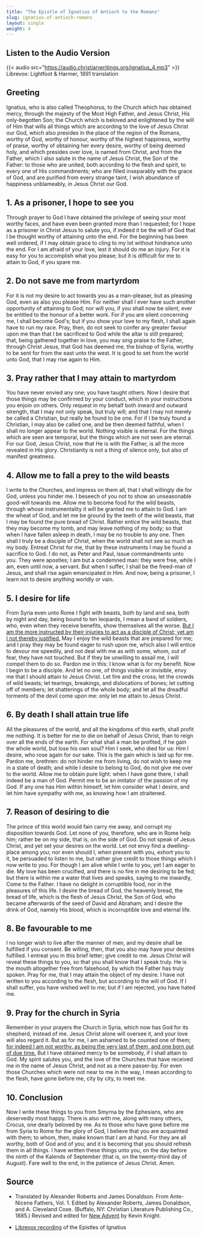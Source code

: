 ```yaml
---
title: "The Epistle of Ignatius of Antioch to the Romans"
slug: ignatius-of-antioch-romans
layout: single
weight: 4
---
```


## Listen to the Audio Version
{{< audio src="https://audio.christianwritings.org/ignatius_4.mp3" >}}
Librevox: Lightfoot & Harmer, 1891 translation

## Greeting
Ignatius, who is also called Theophorus, to the Church which has obtained mercy, through the majesty of the Most High Father, and Jesus Christ, His only-begotten Son; the Church which is beloved and enlightened by the will of Him that wills all things which are according to the love of Jesus Christ our God, which also presides in the place of the region of the Romans, worthy of God, worthy of honour, worthy of the highest happiness, worthy of praise, worthy of obtaining her every desire, worthy of being deemed holy, and which presides over love, is named from Christ, and from the Father, which I also salute in the name of Jesus Christ, the Son of the Father: to those who are united, both according to the flesh and spirit, to every one of His commandments; who are filled inseparably with the grace of God, and are purified from every strange taint, I wish abundance of happiness unblameably, in Jesus Christ our God.

## 1. As a prisoner, I hope to see you

Through prayer to God I have obtained the privilege of seeing your most worthy faces, and have even been granted more than I requested; for I hope as a prisoner in Christ Jesus to salute you, if indeed it be the will of God that I be thought worthy of attaining unto the end. For the beginning has been well ordered, if I may obtain grace to cling to my lot without hindrance unto the end. For I am afraid of your love, lest it should do me an injury. For it is easy for you to accomplish what you please; but it is difficult for me to attain to God, if you spare me.

## 2. Do not save me from martyrdom
For it is not my desire to act towards you as a man-pleaser, but as pleasing God, even as also you please Him. For neither shall I ever have such another opportunity of attaining to God; nor will you, if you shall now be silent, ever be entitled to the honour of a better work. For if you are silent concerning me, I shall become God's; but if you show your love to my flesh, I shall again have to run my race. Pray, then, do not seek to confer any greater favour upon me than that I be sacrificed to God while the altar is still prepared; that, being gathered together in love, you may sing praise to the Father, through Christ Jesus, that God has deemed me, the bishop of Syria, worthy to be sent for from the east unto the west. It is good to set from the world unto God, that I may rise again to Him.

## 3. Pray rather that I may attain to martyrdom
You have never envied any one; you have taught others. Now I desire that those things may be confirmed by your conduct, which in your instructions you enjoin on others. Only request in my behalf both inward and outward strength, that I may not only speak, but truly will; and that I may not merely be called a Christian, but really be found to be one. For if I be truly found a Christian, I may also be called one, and be then deemed faithful, when I shall no longer appear to the world. Nothing visible is eternal. For the things which are seen are temporal, but the things which are not seen are eternal. For our God, Jesus Christ, now that He is with the Father, is all the more revealed in His glory. Christianity is not a thing of silence only, but also of manifest greatness.

## 4. Allow me to fall a prey to the wild beasts
I write to the Churches, and impress on them all, that I shall willingly die for God, unless you hinder me. I beseech of you not to show an unseasonable good-will towards me. Allow me to become food for the wild beasts, through whose instrumentality it will be granted me to attain to God. I am the wheat of God, and let me be ground by the teeth of the wild beasts, that I may be found the pure bread of Christ. Rather entice the wild beasts, that they may become my tomb, and may leave nothing of my body; so that when I have fallen asleep in death, I may be no trouble to any one. Then shall I truly be a disciple of Christ, when the world shall not see so much as my body. Entreat Christ for me, that by these instruments I may be found a sacrifice to God. I do not, as Peter and Paul, issue commandments unto you. They were apostles; I am but a condemned man: they were free, while I am, even until now, a servant. But when I suffer, I shall be the freed-man of Jesus, and shall rise again emancipated in Him. And now, being a prisoner, I learn not to desire anything worldly or vain.

## 5. I desire for life

From Syria even unto Rome I fight with beasts, both by land and sea, both by night and day, being bound to ten leopards, I mean a band of soldiers, who, even when they receive benefits, show themselves all the worse. [But I am the more instructed by their injuries to act as a disciple of Christ; yet am I not thereby justified.](https://www.biblegateway.com/passage/?search=1+Corinthians+4%3A4&version=NKJV) May I enjoy the wild beasts that are prepared for me; and I pray they may be found eager to rush upon me, which also I will entice to devour me speedily, and not deal with me as with some, whom, out of fear, they have not touched. But if they be unwilling to assail me, I will compel them to do so. Pardon me in this: I know what is for my benefit. Now I begin to be a disciple. And let no one, of things visible or invisible, envy me that I should attain to Jesus Christ. Let fire and the cross; let the crowds of wild beasts; let tearings, breakings, and dislocations of bones; let cutting off of members; let shatterings of the whole body; and let all the dreadful torments of the devil come upon me: only let me attain to Jesus Christ.

## 6. By death I shall attain true life
All the pleasures of the world, and all the kingdoms of this earth, shall profit me nothing. It is better for me to die on behalf of Jesus Christ, than to reign over all the ends of the earth. For what shall a man be profited, if he gain the whole world, but lose his own soul? Him I seek, who died for us: Him I desire, who rose again for our sake. This is the gain which is laid up for me. Pardon me, brethren: do not hinder me from living, do not wish to keep me in a state of death; and while I desire to belong to God, do not give me over to the world. Allow me to obtain pure light: when I have gone there, I shall indeed be a man of God. Permit me to be an imitator of the passion of my God. If any one has Him within himself, let him consider what I desire, and let him have sympathy with me, as knowing how I am straitened.

## 7. Reason of desiring to die
The prince of this world would fain carry me away, and corrupt my disposition towards God. Let none of you, therefore, who are in Rome help him; rather be on my side, that is, on the side of God. Do not speak of Jesus Christ, and yet set your desires on the world. Let not envy find a dwelling-place among you; nor even should I, when present with you, exhort you to it, be persuaded to listen to me, but rather give credit to those things which I now write to you. For though I am alive while I write to you, yet I am eager to die. My love has been crucified, and there is no fire in me desiring to be fed; but there is within me a water that lives and speaks, saying to me inwardly, Come to the Father. I have no delight in corruptible food, nor in the pleasures of this life. I desire the bread of God, the heavenly bread, the bread of life, which is the flesh of Jesus Christ, the Son of God, who became afterwards of the seed of David and Abraham; and I desire the drink of God, namely His blood, which is incorruptible love and eternal life.

## 8. Be favourable to me
I no longer wish to live after the manner of men, and my desire shall be fulfilled if you consent. Be willing, then, that you also may have your desires fulfilled. I entreat you in this brief letter; give credit to me. Jesus Christ will reveal these things to you, so that you shall know that I speak truly. He is the mouth altogether free from falsehood, by which the Father has truly spoken. Pray for me, that I may attain the object of my desire. I have not written to you according to the flesh, but according to the will of God. If I shall suffer, you have wished well to me; but if I am rejected, you have hated me.

## 9. Pray for the church in Syria

Remember in your prayers the Church in Syria, which now has God for its shepherd, instead of me. Jesus Christ alone will oversee it, and your love will also regard it. But as for me, I am ashamed to be counted one of them; [for indeed I am not worthy, as being the very last of them, and one born out of due time.](https://www.biblegateway.com/passage/?search=1+Corinthians+15%3A8-9&version=NKJV) But I have obtained mercy to be somebody, if I shall attain to God. My spirit salutes you, and the love of the Churches that have received me in the name of Jesus Christ, and not as a mere passer-by. For even those Churches which were not near to me in the way, I mean according to the flesh, have gone before me, city by city, to meet me.

## 10. Conclusion
Now I write these things to you from Smyrna by the Ephesians, who are deservedly most happy. There is also with me, along with many others, Crocus, one dearly beloved by me. As to those who have gone before me from Syria to Rome for the glory of God, I believe that you are acquainted with them; to whom, then, make known that I am at hand. For they are all worthy, both of God and of you; and it is becoming that you should refresh them in all things. I have written these things unto you, on the day before the ninth of the Kalends of September (that is, on the twenty-third day of August). Fare well to the end, in the patience of Jesus Christ. Amen.

## Source
- Translated by Alexander Roberts and James Donaldson. From Ante-Nicene Fathers, Vol. 1. Edited by Alexander Roberts, James Donaldson, and A. Cleveland Coxe. (Buffalo, NY: Christian Literature Publishing Co., 1885.) Revised and edited for [New Advent](http://www.newadvent.org/fathers/0107.htm) by Kevin Knight.

- [Librevox recording](https://librivox.org/epistles-of-ignatius-by-st-ignatius-of-antioch/) of the Epistles of Ignatius
